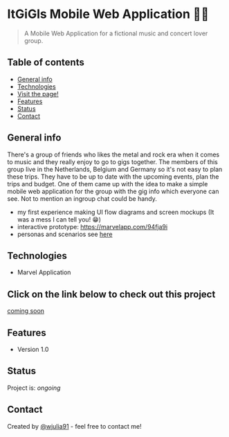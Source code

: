 # ItGiGls Mobile Web Application 🤘🏻
> A Mobile Web Application for a fictional music and concert lover group. 
 

## Table of contents
* [General info](#general-info)
* [Technologies](#technologies)
* [Visit the page!](#Click-on-the-link-below-to-check-out-this-project)
* [Features](#features)
* [Status](#status)
* [Contact](#contact)

## General info
There's a group of friends who likes the metal and rock era when it comes to music and they really enjoy to go to gigs together. The members of this group live in the Netherlands, Belgium and Germany so it's not easy to plan these trips. They have to be up to date with the upcoming events, plan the trips and budget. One of them came up with the idea to make a simple mobile web application for the group with the gig info which everyone can see. Not to mention an ingroup chat could be handy.

* my first experience making UI flow diagrams and screen mockups (It was a mess I can tell you! 😁)
* interactive prototype: https://marvelapp.com/94fja9i
* personas and scenarios see [here](https://github.com/WiliTheSParrow/ItGIGls_MobileWebApp/blob/master/preparation/deliverable.docx)

## Technologies
* Marvel Application


## Click on the link below to check out this project
<a href="#">coming soon</a>

## Features
* Version 1.0

## Status
Project is: _ongoing_

## Contact
Created by [@wjulia91](https://www.linkedin.com/in/wjulia91/) - feel free to contact me!
